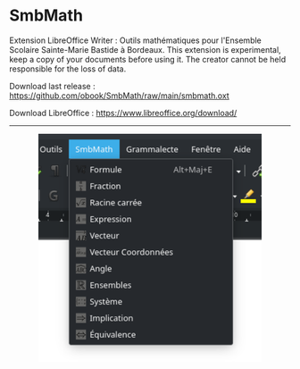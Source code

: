# SmbMath
Extension LibreOffice Writer : Outils mathématiques pour l'Ensemble Scolaire Sainte-Marie Bastide à Bordeaux.
This extension is experimental, keep a copy of your documents before using it. The creator cannot be held responsible for the loss of data.

Download last release : https://github.com/obook/SmbMath/raw/main/smbmath.oxt

Download LibreOffice : https://www.libreoffice.org/download/

<hr>

<p align="center">
    <img src="./media/Screenshot_20230809_121126.png"  width="400">
</p>
